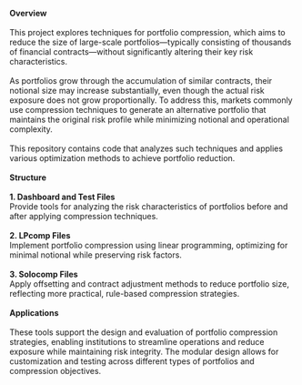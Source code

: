 **Overview**</br>
</br>
This project explores techniques for portfolio compression, which aims to reduce the size of large-scale portfolios—typically consisting of thousands of financial contracts—without significantly altering their key risk characteristics.</br>
</br>
As portfolios grow through the accumulation of similar contracts, their notional size may increase substantially, even though the actual risk exposure does not grow proportionally. To address this, markets commonly use compression techniques to generate an alternative portfolio that maintains the original risk profile while minimizing notional and operational complexity.</br>
</br>
This repository contains code that analyzes such techniques and applies various optimization methods to achieve portfolio reduction.</br>
</br>
**Structure**</br>
</br>
**1. Dashboard and Test Files**</br>
Provide tools for analyzing the risk characteristics of portfolios before and after applying compression techniques.</br>
</br>
**2. LPcomp Files**</br>
Implement portfolio compression using linear programming, optimizing for minimal notional while preserving risk factors.</br>
</br>
**3. Solocomp Files**</br>
Apply offsetting and contract adjustment methods to reduce portfolio size, reflecting more practical, rule-based compression strategies.</br>
</br>
**Applications**</br>
</br>
These tools support the design and evaluation of portfolio compression strategies, enabling institutions to streamline operations and reduce exposure while maintaining risk integrity. The modular design allows for customization and testing across different types of portfolios and compression objectives.
